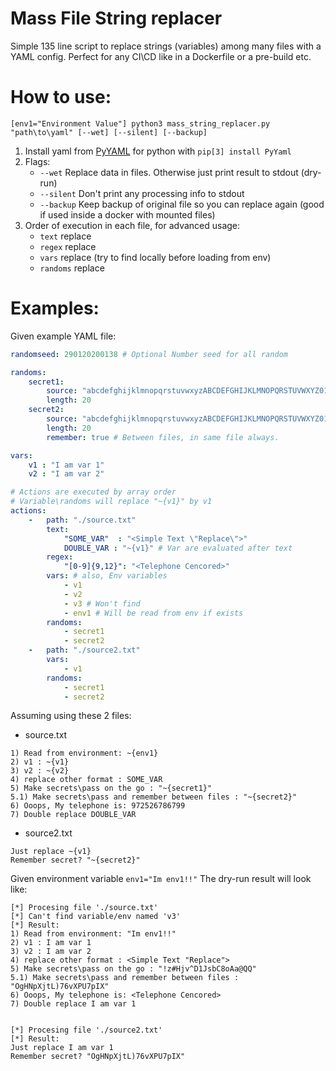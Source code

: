 # Mass File String replacer

Simple 135 line script to replace strings (variables) among many files with a YAML config. Perfect for any CI\CD like in a Dockerfile or a pre-build etc.

# How to use:
`[env1="Environment Value"] python3 mass_string_replacer.py "path\to\yaml" [--wet] [--silent] [--backup]`

1. Install yaml from [PyYAML](http://pyyaml.org/wiki/PyYAMLDocumentation) for python with `pip[3] install PyYaml` 
2. Flags: 
    * `--wet` Replace data in files. Otherwise just print result to stdout (dry-run)
    * `--silent` Don't print any processing info to stdout
    * `--backup` Keep backup of original file so you can replace again (good if used inside a docker with mounted files)
3. Order of execution in each file, for advanced usage:
    * `text` replace
    * `regex` replace
    * `vars` replace (try to find locally before loading from env)
    * `randoms` replace

# Examples:

Given example YAML file:

```yaml
randomseed: 290120200138 # Optional Number seed for all random 

randoms:
    secret1:
        source: "abcdefghijklmnopqrstuvwxyzABCDEFGHIJKLMNOPQRSTUVWXYZ0123456789~!@#$%^&*()"
        length: 20
    secret2:
        source: "abcdefghijklmnopqrstuvwxyzABCDEFGHIJKLMNOPQRSTUVWXYZ0123456789~!@#$%^&*()"
        length: 20
        remember: true # Between files, in same file always.

vars:
    v1 : "I am var 1"
    v2 : "I am var 2"

# Actions are executed by array order
# Variable\randoms will replace "~{v1}" by v1
actions:
    -   path: "./source.txt"
        text:
            "SOME_VAR"  : "<Simple Text \"Replace\">"
            DOUBLE_VAR : "~{v1}" # Var are evaluated after text
        regex:
            "[0-9]{9,12}": "<Telephone Cencored>"
        vars: # also, Env variables
            - v1
            - v2
            - v3 # Won't find
            - env1 # Will be read from env if exists
        randoms:
            - secret1
            - secret2
    -   path: "./source2.txt"
        vars:
            - v1
        randoms:
            - secret1
            - secret2
```

Assuming using these 2 files:

* source.txt
```
1) Read from environment: ~{env1}
2) v1 : ~{v1}
3) v2 : ~{v2}
4) replace other format : SOME_VAR
5) Make secrets\pass on the go : "~{secret1}"
5.1) Make secrets\pass and remember between files : "~{secret2}"
6) Ooops, My telephone is: 972526786799
7) Double replace DOUBLE_VAR
```

* source2.txt
```
Just replace ~{v1}
Remember secret? "~{secret2}"
```

Given environment variable `env1="Im env1!!"` The dry-run result will look like:
```
[*] Procesing file './source.txt'
[*] Can't find variable/env named 'v3'
[*] Result:
1) Read from environment: "Im env1!!"
2) v1 : I am var 1
3) v2 : I am var 2
4) replace other format : <Simple Text "Replace">
5) Make secrets\pass on the go : "!z#Hjv^D1JsbC8oAa@QQ"
5.1) Make secrets\pass and remember between files : "OgHNpXjtL)76vXPU7pIX"
6) Ooops, My telephone is: <Telephone Cencored>
7) Double replace I am var 1


[*] Procesing file './source2.txt'
[*] Result:
Just replace I am var 1
Remember secret? "OgHNpXjtL)76vXPU7pIX"
```
